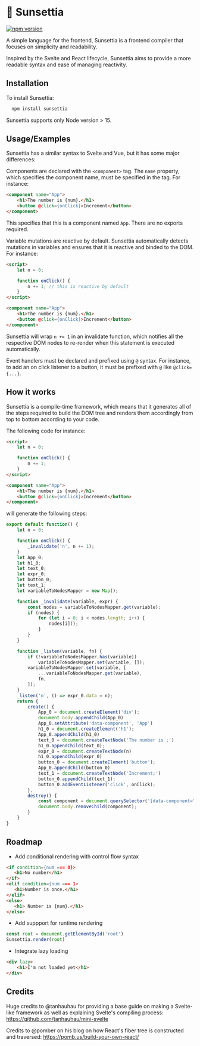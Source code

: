

# 🍋 Sunsettia
[![npm version](https://img.shields.io/npm/v/sunsettia?style=flat&colorA=18181B&colorB=d8c449)](https://www.npmjs.com/package/sunsettia)

A simple language for the frontend, Sunsettia is a frontend compiler that focuses on simplicity and readability. 

Inspired by the Svelte and React lifecycle, Sunsettia aims to provide a more readable syntax and ease of managing reactivity.

## Installation

To install Sunsettia:

```bash
  npm install sunsettia
```

Sunsettia supports only Node version > 15.
    
## Usage/Examples

Sunsettia has a similar syntax to Svelte and Vue, but it has some major differences:

Components are declared with the `<component>` tag. The `name` property, which specifies the component name, must be specified in the tag. For instance:
```html
<component name="App">
    <h1>The number is {num}.</h1>
    <button @click={onClick}>Increment</button>
</component>
```
This specifies that this is a component named `App`. There are no exports required.

Variable mutations are reactive by default. Sunsettia automatically detects mutations in variables and ensures that it is reactive and binded to the DOM. For instance:
```html
<script>
    let n = 0;

    function onClick() {
        n += 1; // this is reactive by default
    }
</script>

<component name="App">
    <h1>The number is {num}.</h1>
    <button @click={onClick}>Increment</button>
</component>
```
Sunsettia will wrap `n += 1` in an invalidate function, which notifies all the respective DOM nodes to re-render when this statement is executed automatically.

Event handlers must be declared and prefixed using `@` syntax. For instance, to add an on click listener to a button, it must be prefixed with `@` like `@click={...}`.


## How it works

Sunsettia is a compile-time framework, which means that it generates all of the steps required to build the DOM tree and renders them accordingly from top to bottom according to your code. 

The following code for instance:

```html
<script>
    let n = 0;

    function onClick() {
        n += 1;
    }
</script>

<component name="App">
    <h1>The number is {num}.</h1>
    <button @click={onClick}>Increment</button>
</component>
```
will generate the following steps:
```javascript
export default function() {
    let n = 0;

    function onClick() {
        _invalidate('n', n += 1);
    }
    let App_0;
    let h1_0;
    let text_0;
    let expr_0;
    let button_0;
    let text_1;
    let variableToNodesMapper = new Map();

    function _invalidate(variable, expr) {
        const nodes = variableToNodesMapper.get(variable);
        if (nodes) {
            for (let i = 0; i < nodes.length; i++) {
                nodes[i]();
            }
        }
    }

    function _listen(variable, fn) {
        if (!variableToNodesMapper.has(variable))
            variableToNodesMapper.set(variable, []);
        variableToNodesMapper.set(variable, [
            ...variableToNodesMapper.get(variable),
            fn,
        ]);
    }
    _listen('n', () => expr_0.data = n);
    return {
        create() {
            App_0 = document.createElement('div');
            document.body.appendChild(App_0)
            App_0.setAttribute('data-component', 'App')
            h1_0 = document.createElement('h1');
            App_0.appendChild(h1_0)
            text_0 = document.createTextNode('The number is ;')
            h1_0.appendChild(text_0);
            expr_0 = document.createTextNode(n)
            h1_0.appendChild(expr_0)
            button_0 = document.createElement('button');
            App_0.appendChild(button_0)
            text_1 = document.createTextNode('Increment;')
            button_0.appendChild(text_1);
            button_0.addEventListener('click', onClick);
        },
        destroy() {
            const component = document.querySelector('[data-component="App_0"]');
            document.body.removeChild(component);
        }
    }
}
```

## Roadmap

- Add conditional rendering with control flow syntax
```html
<if condition={num === 0}>
   <h1>No number</h1>
</if>
<elif condition={num === 1>
   <h1>Number is once.</h1>
</elif>
<else>
   <h1> Number is {num}.</h1>
</else>
```

- Add suppport for runtime rendering
```js
const root = document.getElementById('root')
Sunsettia.render(root)
```

- Integrate lazy loading
```html
<div lazy>
    <h1>I'm not loaded yet</h1>
</div>
```

## Credits
Huge credits to @tanhauhau for providing a base guide on making a Svelte-like framework as well as explaining Svelte's compiling process: https://github.com/tanhauhau/mini-svelte

Credits to @pomber on his blog on how React's fiber tree is constructed and traversed: https://pomb.us/build-your-own-react/
